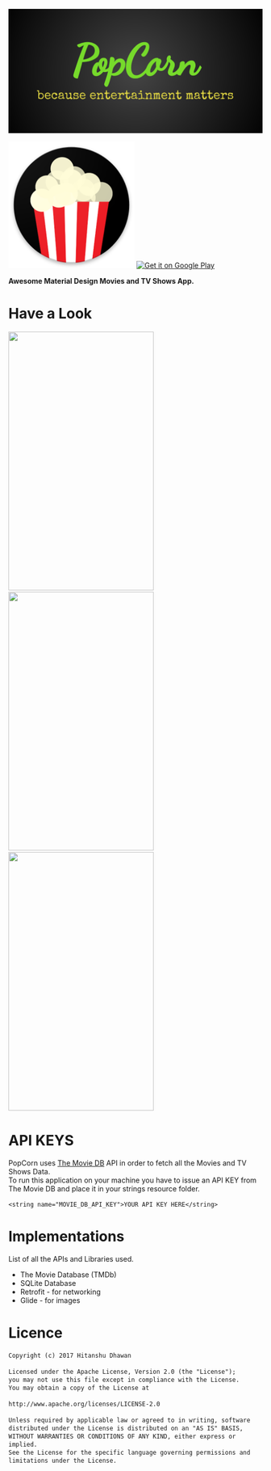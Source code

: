 ![](/images/popcorn_feature_graphic.png)

<img src="/images/web_hi_res_512.png" height=250 width=250></img>
<a href='https://play.google.com/store/apps/details?id=com.hitanshudhawan.popcorn&pcampaignid=MKT-Other-global-all-co-prtnr-py-PartBadge-Mar2515-1'><img alt='Get it on Google Play' src='https://play.google.com/intl/en_us/badges/images/generic/en_badge_web_generic.png' width=300 /></a>

<b>Awesome Material Design Movies and TV Shows App.</b>

# Have a Look
<img src="/images/movies.gif" height=512 width=288></img>
<img src="/images/favorites.gif" height=512 width=288></img>
<img src="/images/search.gif" height=512 width=288></img>

# API KEYS
PopCorn uses [The Movie DB](https://www.themoviedb.org/) API in order to fetch all the Movies and TV Shows Data.
<br>
To run this application on your machine you have to issue an API KEY from The Movie DB and place it in your strings resource folder.
<br>
```
<string name="MOVIE_DB_API_KEY">YOUR API KEY HERE</string>
```
# Implementations
List of all the APIs and Libraries used.
<ul>
<li>The Movie Database (TMDb)</li>
<li>SQLite Database</li>
<li>Retrofit - for networking</li>
<li>Glide - for images</li>
</ul>


# Licence
```
Copyright (c) 2017 Hitanshu Dhawan

Licensed under the Apache License, Version 2.0 (the "License");
you may not use this file except in compliance with the License.
You may obtain a copy of the License at

http://www.apache.org/licenses/LICENSE-2.0

Unless required by applicable law or agreed to in writing, software
distributed under the License is distributed on an "AS IS" BASIS,
WITHOUT WARRANTIES OR CONDITIONS OF ANY KIND, either express or implied.
See the License for the specific language governing permissions and
limitations under the License.
```
